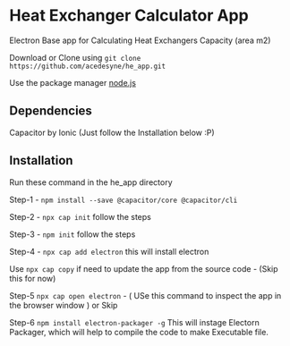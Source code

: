 # Heat Exchanger Calculator App
 Electron Base app for Calculating Heat Exchangers Capacity (area m2)

 Download or Clone using ```git clone https://github.com/acedesyne/he_app.git ```

 Use the package manager [node.js](https://nodejs.org/en/)

## Dependencies
 Capacitor by Ionic (Just follow the Installation below :P)

## Installation
 Run these command in the he_app directory
 
 Step-1 - ``` npm install --save @capacitor/core @capacitor/cli ```

 Step-2 - ``` npx cap init ``` follow the steps

 Step-3 - ``` npm init ``` follow the steps

 Step-4 - ``` npx cap add electron ``` this will install electron
 
 Use ```npx cap copy``` if need to update the app from the source code - (Skip this for now)

 Step-5 ``` npx cap open electron ``` - ( USe this command to inspect the app in the browser window ) or Skip

 Step-6 ``` npm install electron-packager -g ``` This will instage Electorn Packager, which will help to compile the code to make Executable file.






 

